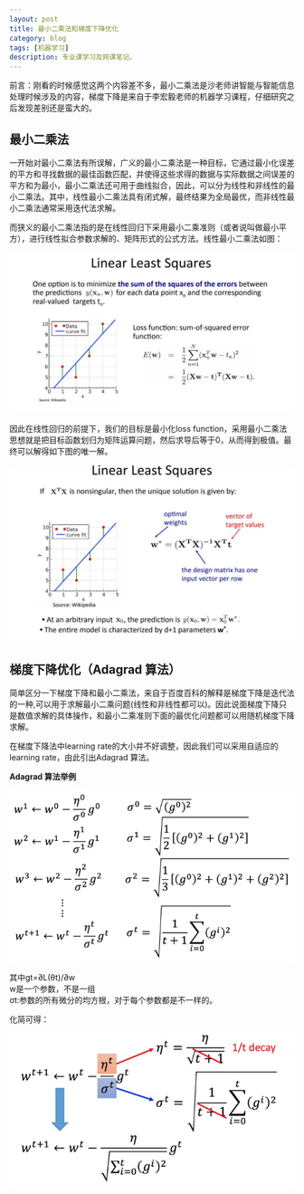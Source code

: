 ```yaml
---
layout: post
title: 最小二乘法和梯度下降优化
category: blog
tags: [机器学习]
description: 专业课学习及网课笔记。
---
```


前言：刚看的时候感觉这两个内容差不多，最小二乘法是沙老师讲智能与智能信息处理时候涉及的内容，梯度下降是来自于李宏毅老师的机器学习课程，仔细研究之后发现差别还是蛮大的。

## 最小二乘法

一开始对最小二乘法有所误解，广义的最小二乘法是一种目标，它通过最小化误差的平方和寻找数据的最佳函数匹配，并使得这些求得的数据与实际数据之间误差的平方和为最小，最小二乘法还可用于曲线拟合，因此，可以分为线性和非线性的最小二乘法。其中，线性最小二乘法具有闭式解，最终结果为全局最优，而非线性最小二乘法通常采用迭代法求解。

而狭义的最小二乘法指的是在线性回归下采用最小二乘准则（或者说叫做最小平方），进行线性拟合参数求解的、矩阵形式的公式方法。线性最小二乘法如图：

![Alt text](https://github.com/Yangtiancoder/Yangtiancoder.github.io/blob/master/assets/images/QQ%E6%88%AA%E5%9B%BE20180916134957.jpg?raw=true)  

因此在线性回归的前提下，我们的目标是最小化loss function，采用最小二乘法思想就是把目标函数划归为矩阵运算问题，然后求导后等于0，从而得到极值。最终可以解得如下图的唯一解。

![Alt text](https://github.com/Yangtiancoder/Yangtiancoder.github.io/blob/master/assets/images/QQ%E6%88%AA%E5%9B%BE20180916135054.jpg?raw=true)

## 梯度下降优化（Adagrad 算法）

简单区分一下梯度下降和最小二乘法，来自于百度百科的解释是梯度下降是迭代法的一种,可以用于求解最小二乘问题(线性和非线性都可以)。因此说面梯度下降只是数值求解的具体操作，和最小二乘准则下面的最优化问题都可以用随机梯度下降求解。

在梯度下降法中learning rate的大小并不好调整，因此我们可以采用自适应的learning rate，由此引出Adagrad 算法。

**Adagrad 算法举例**

![Alt text](https://github.com/Yangtiancoder/Yangtiancoder.github.io/blob/master/assets/images/a9c4d5f6gy1fe0p8iqqphj212a0n241f.jpg?raw=true)

其中gt=∂L(θt)/∂w  
w是一个参数，不是一组  
σt:参数的所有微分的均方根，对于每个参数都是不一样的。

化简可得：

![Alt text](https://github.com/Yangtiancoder/Yangtiancoder.github.io/blob/master/assets/images/a9c4d5f6gy1fe0p8x3ggkj20x00hsac3.jpg?raw=true)












